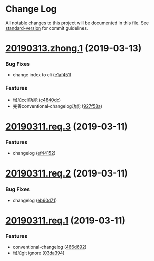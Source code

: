 # Change Log

All notable changes to this project will be documented in this file. See [standard-version](https://github.com/conventional-changelog/standard-version) for commit guidelines.

# [20190313.zhong.1](https://github.com/xushuwei202/conventional-changelog/compare/20190311.req.3...20190313.zhong.1) (2019-03-13)


### Bug Fixes

* change index to cli ([e1af451](https://github.com/xushuwei202/conventional-changelog/commit/e1af451))


### Features

* 增加ccli功能 ([c4840dc](https://github.com/xushuwei202/conventional-changelog/commit/c4840dc))
* 完善conventional-changelog功能 ([927f58a](https://github.com/xushuwei202/conventional-changelog/commit/927f58a))



# [20190311.req.3](https://github.com/xushuwei202/conventional-changelog/compare/20190311.req.2...20190311.req.3) (2019-03-11)


### Features

* changelog ([ef44152](https://github.com/xushuwei202/conventional-changelog/commit/ef44152))



# [20190311.req.2](https://github.com/xushuwei202/conventional-changelog/compare/20190311.req.1...20190311.req.2) (2019-03-11)


### Bug Fixes

* changelog ([eb60d71](https://github.com/xushuwei202/conventional-changelog/commit/eb60d71))



# [20190311.req.1](https://github.com/xushuwei202/conventional-changelog/compare/466d692...20190311.req.1) (2019-03-11)


### Features

* conventional-changelog ([466d692](https://github.com/xushuwei202/conventional-changelog/commit/466d692))
* 增加git ignore ([03da394](https://github.com/xushuwei202/conventional-changelog/commit/03da394))
